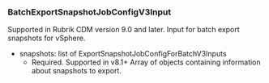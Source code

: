 ### BatchExportSnapshotJobConfigV3Input
Supported in Rubrik CDM version 9.0 and later. Input for batch export snapshots for vSphere.

- snapshots: list of ExportSnapshotJobConfigForBatchV3Inputs
  - Required. Supported in v8.1+
      Array of objects containing information about snapshots to export.
